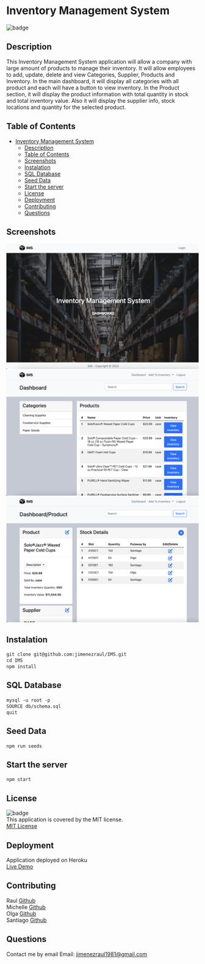 # Inventory Management System
![badge](https://img.shields.io/badge/license-MIT-brightgreen)  

## Description
This Inventory Management System application will allow a company with large amount of products to manage their inventory. It will allow employees to add, update, delete and view Categories, Supplier, Products and Inventory. In the main dashboard, it will display all categories with all product and each will have a button to view inventory. In the Product section, it will display the product information with total quantity in stock and total inventory value. Also it will display the supplier info, stock locations and quantity for the selected product.

## Table of Contents
- [Inventory Management System](#inventory-management-system)
  - [Description](#description)
  - [Table of Contents](#table-of-contents)
  - [Screenshots](#screenshots)
  - [Instalation](#instalation)
  - [SQL Database](#sql-database)
  - [Seed Data](#seed-data)
  - [Start the server](#start-the-server)
  - [License](#license)
  - [Deployment](#deployment)
  - [Contributing](#contributing)
  - [Questions](#questions)

## Screenshots
![screenshot](/public/images/main.png)
![screenshot](/public/images/dashboard.png)
![screenshot](/public/images/product.png)

## Instalation
```
git clone git@github.com:jimenezraul/IMS.git
cd IMS
npm install
```

## SQL Database

```
mysql -u root -p
SOURCE db/schema.sql
quit
```
## Seed Data
```
npm run seeds
```

## Start the server
```
npm start
```

## License
![badge](https://img.shields.io/badge/license-MIT-brightgreen)   
This application is covered by the MIT license.  
[MIT License](https://opensource.org/licenses/MIT) 

## Deployment
Application deployed on Heroku  
[Live Demo](https://ims-inventory-s.herokuapp.com/)

## Contributing
Raul [Github](https://github.com/jimenezraul)  
Michelle [Github](https://github.com/michelle-aguirre)  
Olga [Github](https://github.com/obrailovska)  
Santiago [Github](https://github.com/bompilori)  

## Questions
Contact me by email
Email: [jimenezraul1981@gmail.com](mailto:jimenezraul1981@gmail.com)